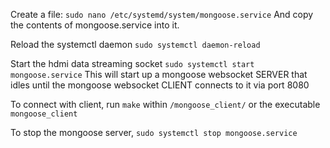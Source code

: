 Create a file: 
`sudo nano /etc/systemd/system/mongoose.service`
And copy the contents of mongoose.service into it.

Reload the systemctl daemon
`sudo systemctl daemon-reload`

Start the hdmi data streaming socket
`sudo systemctl start mongoose.service`
This will start up a mongoose websocket SERVER that idles until the mongoose websocket CLIENT connects to it via port 8080

To connect with client, run `make` within `/mongoose_client/` or the executable `mongoose_client`

To stop the mongoose server,
`sudo systemctl stop mongoose.service`